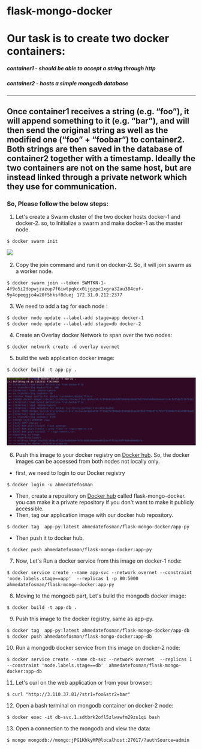 # flask-mongo-docker
# Our task is to create two docker containers:
##### container1 - should be able to accept a string through http
##### container2 - hosts a simple mongodb database
---
Once container1 receives a string (e.g. “foo”), it will append something to it (e.g. “bar”), and will then send the original string as well as the modified one (“foo” + “foobar”) to container2. 
Both strings are then saved in the database of container2 together with a timestamp.
Ideally the two containers are not on the same host, but are instead linked through a private network which they use for communication.
---
### So, Please follow the below steps:
1. Let's create a Swarm cluster of the two docker hosts docker-1 and docker-2. 
so, to Initialize a swarm and make docker-1 as the master node.
```
$ docker swarm init
```
<img src="images/swarm-init.png width=" >

2. Copy the join command and run it on docker-2. So, it will join swarm as a worker node.
```
$ docker swarm join --token SWMTKN-1-4f9o5i2dopwjzazup7f6iwtpqkcx0ijgzpc1xgra32au384cuf-9y4opeqgjo4w20f5hksf8duej 172.31.0.212:2377
```
3. We need to add a tag for each node : 
```
$ docker node update --label-add stage=app docker-1
$ docker node update --label-add stage=db docker-2
```
4. Create an Overlay docker Network to span over the two nodes: 
```
$ docker network create -d overlay overnet
```
5. build the web application docker image: 
```
$ docker build -t app-py .
```
<img src="images/docker-build-app.png" >

6. Push this image to your docker registry on [Docker hub](https://hub.docker.com). So, the docker images can be accessed from both nodes not locally only.
* first, we need to login to our Docker registry
```
$ docker login -u ahmedatefosman
```
* Then, create a repository on [Docker hub](https://hub.docker.com) called flask-mongo-docker.
you can make it a private repository if you don't want to make it publicly accessible.
* Then, tag our application image with our docker hub repository.
```
$ docker tag  app-py:latest ahmedatefosman/flask-mongo-docker/app-py
```
* Then push it to docker hub.
```
$ docker push ahmedatefosman/flask-mongo-docker:app-py
```
7. Now, Let's Run a docker service from this image on docker-1 node: 
```
$ docker service create --name app-svc --network overnet --constraint 'node.labels.stage==app'  --replicas 1 -p 80:5000  ahmedatefosman/flask-mongo-docker:app-py
```
8. Moving to the mongodb part, Let's build the mongodb docker image: 
```
$ docker build -t app-db .
```
9. Push this image to the docker registry, same as app-py.
```
$ docker tag  app-py:latest ahmedatefosman/flask-mongo-docker/app-db
$ docker push ahmedatefosman/flask-mongo-docker:app-db
```
10. Run a mongodb docker service from this image on docker-2 node:  
```
$ docker service create --name db-svc --network overnet  --replicas 1 --constraint 'node.labels.stage==db'  ahmedatefosman/flask-mongo-docker:app-db
```
11. Let's curl on the web application or from your browser: 
```
$ curl "http://3.110.37.81/?str1=foo&str2=bar"
```
12. Open a bash terminal on mongodb container on docker-2 node:  
```
$ docker exec -it db-svc.1.sdtbrk2ofl5zlwawfm29zs1qi bash
```
13. Open a connection to the mongodb and view the data: 
```
$ mongo mongodb://mongo:jPG1KhkyMP@localhost:27017/?authSource=admin
```
